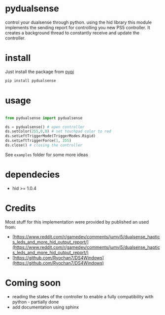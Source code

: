 # pydualsense
control your dualsense through python. using the hid library this module implements the sending report for controlling you new PS5 controller. It creates a background thread to constantly receive and update the controller.

# install

Just install the package from [pypi](https://pypi.org/project/pydualsense/)

```bash
pip install pydualsense
```
# usage



```python

from pydualsense import pydualsense

ds = pydualsense() # open controller
ds.setColor(255,0,0) # set touchpad color to red
ds.setLeftTriggerMode(TriggerModes.Rigid)
ds.setLeftTriggerForce(1, 255)
ds.close() # closing the controller
```

See ``examples`` folder for some more ideas


# dependecies

- hid >= 1.0.4

# Credits

Most stuff for this implementation were provided by  published an used from:

- [https://www.reddit.com/r/gamedev/comments/jumvi5/dualsense_haptics_leds_and_more_hid_output_report/](https://www.reddit.com/r/gamedev/comments/jumvi5/dualsense_haptics_leds_and_more_hid_output_report/)
- [https://github.com/Ryochan7/DS4Windows](https://github.com/Ryochan7/DS4Windows)

# Coming soon

- reading the states of the controller to enable a fully compatibility with python - partially done
- add documentation using sphinx
